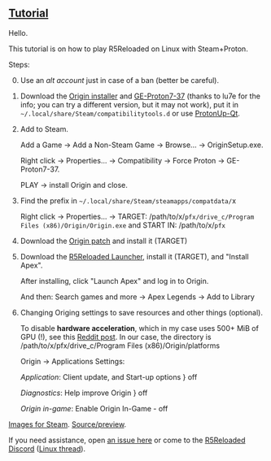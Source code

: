 ## [Tutorial](https://www.reddit.com/r/r5reloaded/comments/wv19jf/r5reloaded_works_on_linux_v2)
Hello.

This tutorial is on how to play R5Reloaded on Linux with Steam+Proton.

Steps:

0. Use an _alt account_ just in case of a ban (better be careful).

1. Download the [Origin installer](https://download.dm.origin.com/origin/live/OriginSetup.exe) and [GE-Proton7-37](https://github.com/GloriousEggroll/proton-ge-custom/releases/tag/GE-Proton7-37) (thanks to lu7e for the info; you can try a different version, but it may not work), put it in `~/.local/share/Steam/compatibilitytools.d` or use [ProtonUp-Qt](https://github.com/DavidoTek/ProtonUp-Qt/releases).

2. Add to Steam.

    Add a Game -> Add a Non-Steam Game -> Browse... -> OriginSetup.exe.

    Right click -> Properties... -> Compatibility -> Force Proton -> GE-Proton7-37.

    PLAY -> install Origin and close.

3. Find the prefix in `~/.local/share/Steam/steamapps/compatdata/`x

    Right click -> Properties... -> TARGET: /path/to/x/`pfx/drive_c/Program Files (x86)/Origin/Origin.exe` and START IN: /path/to/x/`pfx`

4. Download the [Origin patch](https://github.com/p0358/Fuck_off_EA_App/releases/latest) and install it (TARGET)

5. Download the [R5Reloaded Launcher](https://r5reloaded.com/download), install it (TARGET), and "Install Apex".

    After installing, click "Launch Apex" and log in to Origin.

    And then: Search games and more -> Apex Legends -> Add to Library

6. Changing Origing settings to save resources and other things (optional).

    To disable **hardware acceleration**, which in my case uses 500+ MiB of GPU (!), see this [Reddit post](https://www.reddit.com/r/origin/comments/q8o9gv/disable_origin_client_hardware_acceleration). In our case, the directory is /path/to/x/pfx/drive_c/Program Files (x86)/Origin/platforms

    Origin -> Applications Settings:

    _Application_: Client update, and Start-up options } off

    _Diagnostics_: Help improve Origin } off

    _Origin in-game_: Enable Origin In-Game - off

[Images for Steam](https://github.com/begin-theadventure/lutris-scripts/tree/main/lutris-scripts/R5Reloaded/images/R5ReloadedImagesSteam#readme). [Source/preview](https://x.com/r5reloaded).

If you need assistance, open [an issue here](https://github.com/begin-theadventure/lutris-scripts/issues/new) or come to the [R5Reloaded Discord](https://discord.gg/r5reloaded) ([Linux thread](https://discord.com/channels/873158454850756638/880164364898951178)).
